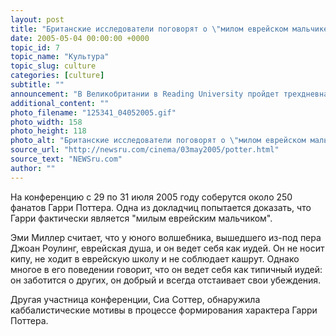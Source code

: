 ```yaml
---
layout: post
title: "Британские исследователи поговорят о \"милом еврейском мальчике\" Гарри Поттере"
date: 2005-05-04 00:00:00 +0000
topic_id: 7
topic_name: "Культура"
topic_slug: culture
categories: [culture]
subtitle: ""
announcement: "В Великобритании в Reading University пройдет трехдневная конференция, посвященная истории происхождения и формирования характера и поведения главного героя книг Джоан Роулинг. Первоначально написанная для детей \"поттериана\" стала культурным явлением, интересным и детям, и взрослым."
additional_content: ""
photo_filename: "125341_04052005.gif"
photo_width: 158
photo_height: 118
photo_alt: "Британские исследователи поговорят о \"милом еврейском мальчике\" Гарри Поттере"
source_url: "http://newsru.com/cinema/03may2005/potter.html"
source_text: "NEWSru.com"
author: ""
---
```

На конференцию с 29 по 31 июля 2005 году соберутся около 250 фанатов Гарри Поттера. Одна из докладчиц попытается доказать, что Гарри фактически является "милым еврейским мальчиком".

Эми Миллер считает, что у юного волшебника, вышедшего из-под пера Джоан Роулинг, еврейская душа, и он ведет себя как иудей. Он не носит кипу, не ходит в еврейскую школу и не соблюдает кашрут. Однако многое в его поведении говорит, что он ведет себя как типичный иудей: он заботится о других, он добрый и всегда отстаивает свои убеждения.

Другая участница конференции, Сиа Соттер, обнаружила каббалистические мотивы в процессе формирования характера Гарри Поттера.
